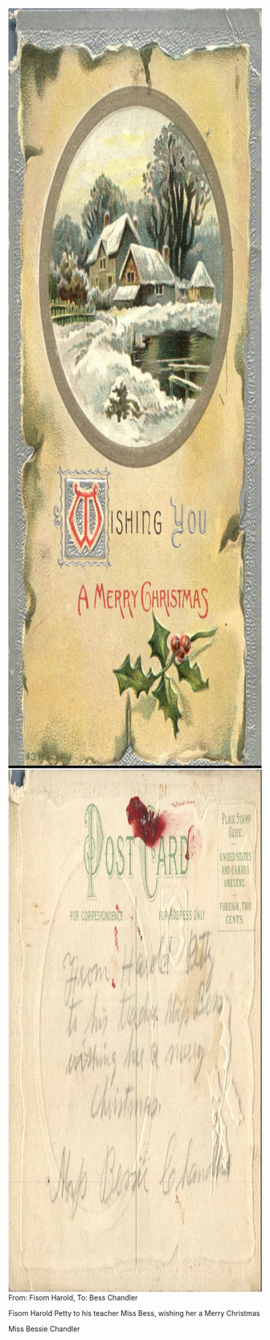 <html><body><img class="alignnone size-full wp-image-1362" src="/wp-content/uploads/2014/06/postcard-2014-20140613_16563763_0598.jpg" alt="postcard-2014-20140613_16563763_0598" width="1038" height="1508"> <img class="alignnone size-full wp-image-1363" src="/wp-content/uploads/2014/06/postcard-2014-20140613_16564511_0599.jpg" alt="postcard-2014-20140613_16564511_0599" width="1536" height="1036">From: Fisom Harold, To: Bess Chandler



Fisom Harold Petty to his teacher Miss Bess, wishing her a Merry Christmas



Miss Bessie Chandler</body></html>